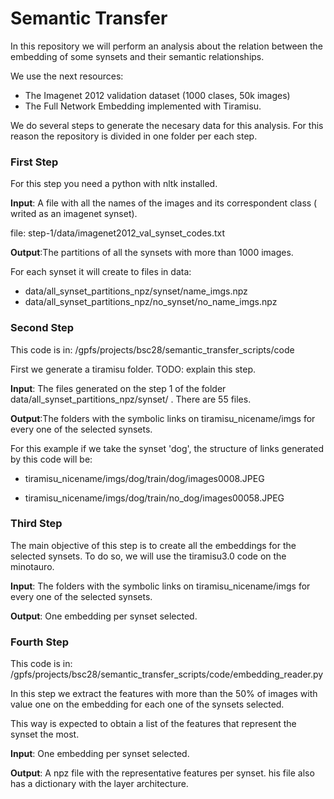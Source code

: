 # Semantic Transfer

In this repository we will perform an analysis about the relation between the embedding of some synsets and their semantic relationships. 

We use the next resources: 
- The Imagenet 2012 validation dataset (1000 clases, 50k images)
- The Full Network Embedding implemented with Tiramisu.

We do several steps to generate the necesary data for this analysis. For this reason the repository is divided in one folder per each step. 

### First Step
For this step you need a python with nltk installed. 

**Input**: A file with all the names of the images and its correspondent class ( writed as an imagenet synset). 

file: step-1/data/imagenet2012_val_synset_codes.txt

**Output**:The partitions of all the synsets with more than 1000 images.

For each synset it will create to files in data: 

-  data/all_synset_partitions_npz/synset/name_imgs.npz
-  data/all_synset_partitions_npz/no_synset/no_name_imgs.npz


### Second Step
This code is in:  /gpfs/projects/bsc28/semantic_transfer_scripts/code

First we generate a tiramisu folder. TODO: explain this step. 

**Input**: The files generated on the step 1 of the folder data/all_synset_partitions_npz/synset/ . There are 55 files. 


**Output**:The folders with the symbolic links on tiramisu_nicename/imgs for every one of the selected synsets. 

For this example if we take the synset 'dog', the structure of links generated by this code will be: 

- tiramisu_nicename/imgs/dog/train/dog/images0008.JPEG

- tiramisu_nicename/imgs/dog/train/no_dog/images00058.JPEG


### Third Step
The main objective of this step is to create all the embeddings for the selected synsets. 
To do so, we will use the tiramisu3.0 code on the minotauro.

**Input**:  The folders with the symbolic links on tiramisu_nicename/imgs for every one of the selected synsets. 


**Output**: One embedding per synset selected.

### Fourth Step
This code is in: /gpfs/projects/bsc28/semantic_transfer_scripts/code/embedding_reader.py

In this step we extract the features with more than the 50% of images with value one on the embedding
for each one of the synsets selected.

This way is expected to obtain a list of the features that represent the synset the most. 

**Input**:  One embedding per synset selected.

**Output**: A npz file with the representative features per synset.
 his file also has a dictionary with the layer architecture.